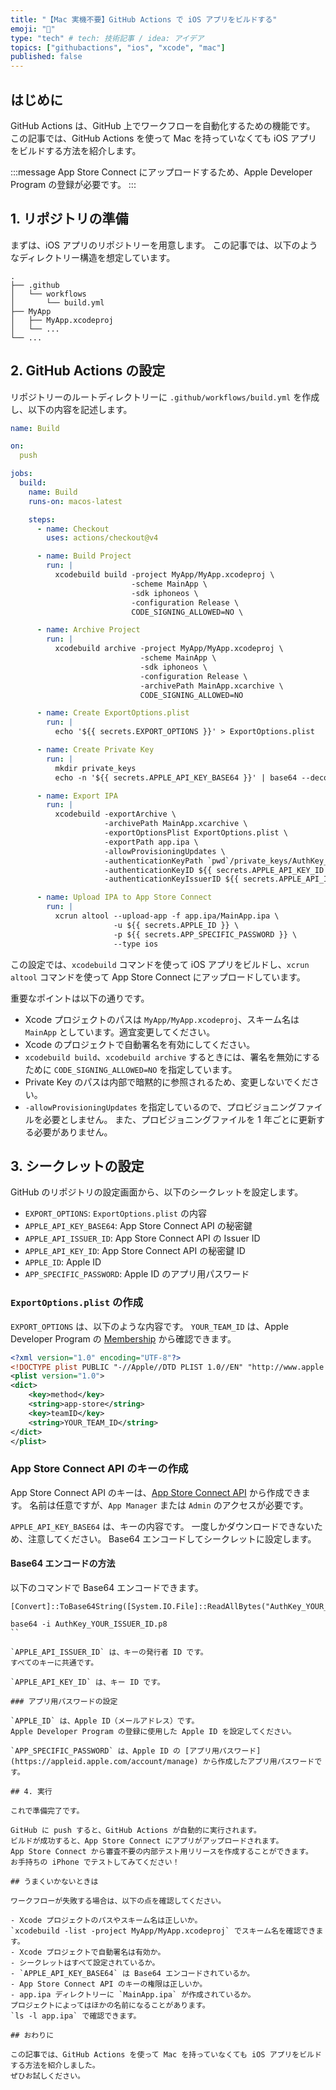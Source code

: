 ```yaml
---
title: "【Mac 実機不要】GitHub Actions で iOS アプリをビルドする"
emoji: "🦔"
type: "tech" # tech: 技術記事 / idea: アイデア
topics: ["githubactions", "ios", "xcode", "mac"]
published: false
---
```


## はじめに

GitHub Actions は、GitHub 上でワークフローを自動化するための機能です。
この記事では、GitHub Actions を使って Mac を持っていなくても iOS アプリをビルドする方法を紹介します。

:::message
App Store Connect にアップロードするため、Apple Developer Program の登録が必要です。
:::

## 1. リポジトリの準備

まずは、iOS アプリのリポジトリーを用意します。
この記事では、以下のようなディレクトリー構造を想定しています。

```
.
├── .github
│   └── workflows
│       └── build.yml
├── MyApp
│   ├── MyApp.xcodeproj
│   └── ...
└── ...
```

## 2. GitHub Actions の設定

リポジトリーのルートディレクトリーに `.github/workflows/build.yml` を作成し、以下の内容を記述します。

```yaml:build.yml
name: Build

on:
  push

jobs:          
  build:
    name: Build
    runs-on: macos-latest

    steps:
      - name: Checkout
        uses: actions/checkout@v4

      - name: Build Project
        run: |
          xcodebuild build -project MyApp/MyApp.xcodeproj \
                           -scheme MainApp \
                           -sdk iphoneos \
                           -configuration Release \
                           CODE_SIGNING_ALLOWED=NO \

      - name: Archive Project
        run: |                        
          xcodebuild archive -project MyApp/MyApp.xcodeproj \
                             -scheme MainApp \
                             -sdk iphoneos \
                             -configuration Release \
                             -archivePath MainApp.xcarchive \
                             CODE_SIGNING_ALLOWED=NO

      - name: Create ExportOptions.plist
        run: |
          echo '${{ secrets.EXPORT_OPTIONS }}' > ExportOptions.plist

      - name: Create Private Key
        run: |
          mkdir private_keys
          echo -n '${{ secrets.APPLE_API_KEY_BASE64 }}' | base64 --decode > ./private_keys/AuthKey_${{ secrets.APPLE_API_ISSUER_ID }}.p8

      - name: Export IPA
        run: |   
          xcodebuild -exportArchive \
                     -archivePath MainApp.xcarchive \
                     -exportOptionsPlist ExportOptions.plist \
                     -exportPath app.ipa \
                     -allowProvisioningUpdates \
                     -authenticationKeyPath `pwd`/private_keys/AuthKey_${{ secrets.APPLE_API_ISSUER_ID }}.p8 \
                     -authenticationKeyID ${{ secrets.APPLE_API_KEY_ID }} \
                     -authenticationKeyIssuerID ${{ secrets.APPLE_API_ISSUER_ID }}

      - name: Upload IPA to App Store Connect
        run: |
          xcrun altool --upload-app -f app.ipa/MainApp.ipa \
                       -u ${{ secrets.APPLE_ID }} \
                       -p ${{ secrets.APP_SPECIFIC_PASSWORD }} \
                       --type ios
```

この設定では、`xcodebuild` コマンドを使って iOS アプリをビルドし、`xcrun altool` コマンドを使って App Store Connect にアップロードしています。

重要なポイントは以下の通りです。

- Xcode プロジェクトのパスは `MyApp/MyApp.xcodeproj`、スキーム名は `MainApp` としています。適宜変更してください。
- Xcode のプロジェクトで自動署名を有効にしてください。
- `xcodebuild build`、`xcodebuild archive` するときには、署名を無効にするために `CODE_SIGNING_ALLOWED=NO` を指定しています。
- Private Key のパスは内部で暗黙的に参照されるため、変更しないでください。
- `-allowProvisioningUpdates` を指定しているので、プロビジョニングファイルを必要としません。
また、プロビジョニングファイルを 1 年ごとに更新する必要がありません。

## 3. シークレットの設定

GitHub のリポジトリの設定画面から、以下のシークレットを設定します。

- `EXPORT_OPTIONS`: `ExportOptions.plist` の内容
- `APPLE_API_KEY_BASE64`: App Store Connect API の秘密鍵
- `APPLE_API_ISSUER_ID`: App Store Connect API の Issuer ID
- `APPLE_API_KEY_ID`: App Store Connect API の秘密鍵 ID
- `APPLE_ID`: Apple ID
- `APP_SPECIFIC_PASSWORD`: Apple ID のアプリ用パスワード

### `ExportOptions.plist` の作成

`EXPORT_OPTIONS` は、以下のような内容です。
`YOUR_TEAM_ID` は、Apple Developer Program の [Membership](https://developer.apple.com/account/) から確認できます。

```xml
<?xml version="1.0" encoding="UTF-8"?>
<!DOCTYPE plist PUBLIC "-//Apple//DTD PLIST 1.0//EN" "http://www.apple.com/DTDs/PropertyList-1.0.dtd">
<plist version="1.0">
<dict>
    <key>method</key>
    <string>app-store</string>
    <key>teamID</key>
    <string>YOUR_TEAM_ID</string>
</dict>
</plist>
```

### App Store Connect API のキーの作成

App Store Connect API のキーは、[App Store Connect API](https://appstoreconnect.apple.com/access/integrations/api) から作成できます。
名前は任意ですが、`App Manager` または `Admin` のアクセスが必要です。

`APPLE_API_KEY_BASE64` は、キーの内容です。
一度しかダウンロードできないため、注意してください。
Base64 エンコードしてシークレットに設定します。

#### Base64 エンコードの方法

以下のコマンドで Base64 エンコードできます。

```ps:Windows (PowerShell)
[Convert]::ToBase64String([System.IO.File]::ReadAllBytes("AuthKey_YOUR_ISSUER_ID.p8"))
```

```sh:Linux / macOS
base64 -i AuthKey_YOUR_ISSUER_ID.p8
``

`APPLE_API_ISSUER_ID` は、キーの発行者 ID です。
すべてのキーに共通です。

`APPLE_API_KEY_ID` は、キー ID です。

### アプリ用パスワードの設定

`APPLE_ID` は、Apple ID（メールアドレス）です。
Apple Developer Program の登録に使用した Apple ID を設定してください。

`APP_SPECIFIC_PASSWORD` は、Apple ID の [アプリ用パスワード](https://appleid.apple.com/account/manage) から作成したアプリ用パスワードです。

## 4. 実行

これで準備完了です。

GitHub に push すると、GitHub Actions が自動的に実行されます。
ビルドが成功すると、App Store Connect にアプリがアップロードされます。
App Store Connect から審査不要の内部テスト用リリースを作成することができます。
お手持ちの iPhone でテストしてみてください！

## うまくいかないときは

ワークフローが失敗する場合は、以下の点を確認してください。

- Xcode プロジェクトのパスやスキーム名は正しいか。
`xcodebuild -list -project MyApp/MyApp.xcodeproj` でスキーム名を確認できます。
- Xcode プロジェクトで自動署名は有効か。
- シークレットはすべて設定されているか。
- `APPLE_API_KEY_BASE64` は Base64 エンコードされているか。
- App Store Connect API のキーの権限は正しいか。
- app.ipa ディレクトリーに `MainApp.ipa` が作成されているか。
プロジェクトによってはほかの名前になることがあります。
`ls -l app.ipa` で確認できます。

## おわりに

この記事では、GitHub Actions を使って Mac を持っていなくても iOS アプリをビルドする方法を紹介しました。
ぜひお試しください。
